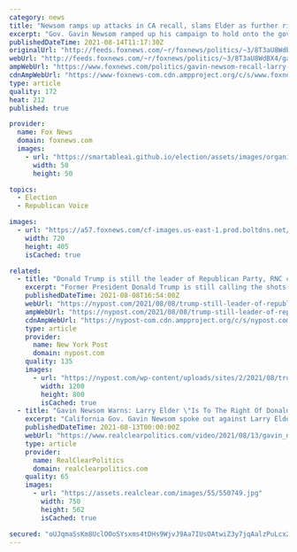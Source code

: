 ```yaml
---
category: news
title: "Newsom ramps up attacks in CA recall, slams Elder as further right than Trump"
excerpt: "Gov. Gavin Newsom ramped up his campaign to hold onto the governorship, slamming Republican opponent Larry Elder as more right-wing than former President Donald Trump."
publishedDateTime: 2021-08-14T11:17:30Z
originalUrl: "http://feeds.foxnews.com/~r/foxnews/politics/~3/8T3aU8WdBX4/gavin-newsom-recall-larry-elder-more-right-trump"
webUrl: "http://feeds.foxnews.com/~r/foxnews/politics/~3/8T3aU8WdBX4/gavin-newsom-recall-larry-elder-more-right-trump"
ampWebUrl: "https://www.foxnews.com/politics/gavin-newsom-recall-larry-elder-more-right-trump.amp"
cdnAmpWebUrl: "https://www-foxnews-com.cdn.ampproject.org/c/s/www.foxnews.com/politics/gavin-newsom-recall-larry-elder-more-right-trump.amp"
type: article
quality: 172
heat: 212
published: true

provider:
  name: Fox News
  domain: foxnews.com
  images:
    - url: "https://smartableai.github.io/election/assets/images/organizations/foxnews.com-50x50.jpg"
      width: 50
      height: 50

topics:
  - Election
  - Republican Voice

images:
  - url: "https://a57.foxnews.com/cf-images.us-east-1.prod.boltdns.net/v1/static/694940094001/0383e2e6-abd7-41e7-82b4-dc923634fc6e/1cbd1666-3884-4b74-bfd1-4a05cf64a2f3/1280x720/match/720/405/image.jpg?ve=1&tl=1"
    width: 720
    height: 405
    isCached: true

related:
  - title: "Donald Trump is still the leader of Republican Party, RNC chair says"
    excerpt: "Former President Donald Trump is still calling the shots for the GOP, as is evident by his more than $100 million war chest, a party honcho said Sunday."
    publishedDateTime: 2021-08-08T16:54:00Z
    webUrl: "https://nypost.com/2021/08/08/trump-still-leader-of-republican-party-rnc-chair-ronna-mcdaniel/"
    ampWebUrl: "https://nypost.com/2021/08/08/trump-still-leader-of-republican-party-rnc-chair-ronna-mcdaniel/amp/"
    cdnAmpWebUrl: "https://nypost-com.cdn.ampproject.org/c/s/nypost.com/2021/08/08/trump-still-leader-of-republican-party-rnc-chair-ronna-mcdaniel/amp/"
    type: article
    provider:
      name: New York Post
      domain: nypost.com
    quality: 135
    images:
      - url: "https://nypost.com/wp-content/uploads/sites/2/2021/08/trump-rally-053.jpg?quality=90&strip=all&w=1200"
        width: 1200
        height: 800
        isCached: true
  - title: "Gavin Newsom Warns: Larry Elder \"Is To The Right Of Donald Trump\""
    excerpt: "California Gov. Gavin Newsom spoke out against Larry Elder, the leading Republican candidate running to replace him in the upcoming recall election, during a press conference Friday in S.F."
    publishedDateTime: 2021-08-13T00:00:00Z
    webUrl: "https://www.realclearpolitics.com/video/2021/08/13/gavin_newsom_warns_larry_elder_is_to_the_right_of_donald_trump.html?jwsource=cl"
    type: article
    provider:
      name: RealClearPolitics
      domain: realclearpolitics.com
    quality: 65
    images:
      - url: "https://assets.realclear.com/images/55/550749.jpg"
        width: 750
        height: 562
        isCached: true

secured: "oUJqmaSsKm8UclOOoSYsxms4tDHs9WjvJ9Aa7IUsOAtwiZ3y7jqAalzPuLcx2ETI3LUVkI339nQo/km0Gj9PJS0U1uVlOvl5GmXYA322vHmR7GUn7mlrYserVsqRyMtSoZdwRGGv7PQXSatZdSzgrMTyx5wC7NAWb9Ma6+R+E+8aOsrAkSTgEzXKcDCv1y4tY/c24/CZ+qt4Z2wNczMWtr0ufxSL583joXISI7KHIPEjneZLq2fMcAwVtpCDiUnIFH5rH1kF2pP7EdbWBpNPH/DcTW0m4Wlv5LdT8YvGMObnWuYgg8Ynk/E7tYD4Ns6hFRQsavADPV7UuN3jCb4bS7uzGtJy1/0Y1XXAUpFmXrc=;5spwiyirsebiWBrgNBM9rw=="
---
```


